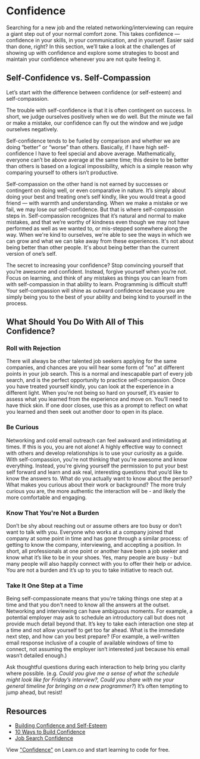 # Confidence

Searching for a new job and the related networking/interviewing can require a giant step out of your normal comfort zone. This takes confidence — confidence in your skills, in your communication, and in yourself. Easier said than done, right? In this section, we’ll take a look at the challenges of showing up with confidence and explore some strategies to boost and maintain your confidence whenever you are not quite feeling it.

## Self-Confidence vs. Self-Compassion 

Let’s start with the difference between confidence (or self-esteem) and self-compassion.

The trouble with self-confidence is that it is often contingent on success. In short, we judge ourselves positively when we do well. But the minute we fail or make a mistake, our confidence can fly out the window and we judge ourselves negatively.

Self-confidence tends to be fueled by comparison and whether we are doing “better” or “worse” than others. Basically, if I have high self-confidence I have to feel special and above average. Mathematically, everyone can’t be above average at the same time; this desire to be better than others is based on a logical impossibility, which is a simple reason why comparing yourself to others isn’t productive.

Self-compassion on the other hand is not earned by successes or contingent on doing well, or even comparative in nature. It’s simply about doing your best and treating one’s self kindly, like you would treat a good friend — with warmth and understanding. When we make a mistake or we fail, we may lose our self-confidence. But that is where self-compassion steps in. Self-compassion recognizes that it’s natural and normal to make mistakes, and that we’re worthy of kindness even though we may not have performed as well as we wanted to, or mis-stepped somewhere along the way. When we're kind to ourselves, we're able to see the ways in which we can grow and what we can take away from these experiences. It's not about being better than other people. It's about being better than the current version of one’s self.

The secret to increasing your confidence? Stop convincing yourself that you’re awesome and confident. Instead, forgive yourself when you’re not. Focus on learning, and think of any mistakes as things you can learn from with self-compassion in that ability to learn. Programming is difficult stuff! Your self-compassion will shine as outward confidence because you are simply being you to the best of your ability and being kind to yourself in the process.


## What Should You Do With All of This Confidence?

### Roll with Rejection 

There will always be other talented job seekers applying for the same companies, and chances are you will hear some form of “no” at different points in your job search. This is a normal and inescapable part of every job search, and is the perfect opportunity to practice self-compassion. Once you have treated yourself kindly, you can look at the experience in a different light. When you're not being so hard on yourself, it’s easier to assess what you learned from the experience and move on. You’ll need to have thick skin. If one door closes, use this as a prompt to reflect on what you learned and then seek out another door to open in its place.

### Be Curious

Networking and cold email outreach can feel awkward and intimidating at times. If this is you, you are not alone! A highly effective way to connect with others and develop relationships is to use your curiosity as a guide. With self-compassion, you're not thinking that you're awesome and know everything. Instead, you're giving yourself the permission to put your best self forward and learn and ask real, interesting questions that you’d like to know the answers to. What do you actually want to know about the person? What makes you curious about their work or background? The more truly curious you are, the more authentic the interaction will be - and likely the more comfortable and engaging.

### Know That You're Not a Burden 

Don’t be shy about reaching out or assume others are too busy or don’t want to talk with you. Everyone who works at a company joined that company at some point in time and has gone through a similar process: of getting to know the company, interviewing, and accepting a position. In short, all professionals at one point or another have been a job seeker and know what it’s like to be in your shoes. Yes, many people are busy - but many people will also happily connect with you to offer their help or advice. You are not a burden and it’s up to you to take initiative to reach out.

### Take It One Step at a Time 

Being self-compassionate means that you're taking things one step at a time and that you don't need to know all the answers at the outset. Networking and interviewing can have ambiguous moments. For example, a potential employer may ask to schedule an introductory call but does not provide much detail beyond that. It’s key to take each interaction one step at a time and not allow yourself to get too far ahead. What is the immediate next step, and how can you best prepare? (For example, a well-written email response inclusive of a couple of available windows of time to connect, not assuming the employer isn’t interested just because his email wasn’t detailed enough.)

Ask thoughtful questions during each interaction to help bring you clarity where possible. (e.g. *Could you give me a sense of what the schedule might look like for Friday’s interview?, Could you share with me your general timeline for bringing on a new programmer?*)  It’s often tempting to jump ahead, but resist!


## Resources
* [Building Confidence and Self-Esteem](https://www.psychologytoday.com/us/blog/hide-and-seek/201205/building-confidence-and-self-esteem)
* [10 Ways to Build Confidence](https://www.forbes.com/sites/francesbridges/2017/07/21/10-ways-to-build-confidence/)
* [Job Search Confidence](https://www.workitdaily.com/job-search-confidence/)


<p class='util--hide'>View <a href='https://learn.co/lessons/confidence'>"Confidence"</a> on Learn.co and start learning to code for free.</p>
